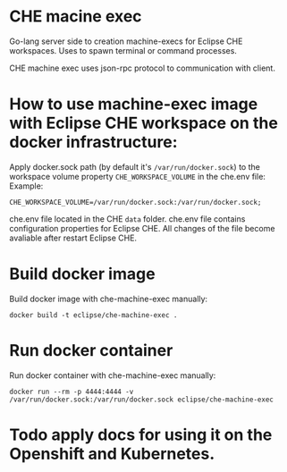 # CHE macine exec

Go-lang server side to creation machine-execs for Eclipse CHE workspaces.
Uses to spawn terminal or command processes.

CHE machine exec uses json-rpc protocol to communication with client.

# How to use machine-exec image with Eclipse CHE workspace on the docker infrastructure:
Apply docker.sock path (by default it's `/var/run/docker.sock`) to the workspace volume property `CHE_WORKSPACE_VOLUME` in the che.env file:
Example:
 ```
CHE_WORKSPACE_VOLUME=/var/run/docker.sock:/var/run/docker.sock;
```
che.env file located in the CHE `data` folder. che.env file contains configuration properties for Eclipse CHE. All changes of the file become avaliable after restart Eclipse CHE.
 
# Build docker image

Build docker image with che-machine-exec manually:

```
docker build -t eclipse/che-machine-exec .
```

# Run docker container

Run docker container with che-machine-exec manually:

```
docker run --rm -p 4444:4444 -v /var/run/docker.sock:/var/run/docker.sock eclipse/che-machine-exec
````

# Todo apply docs for using it on the Openshift and Kubernetes.
